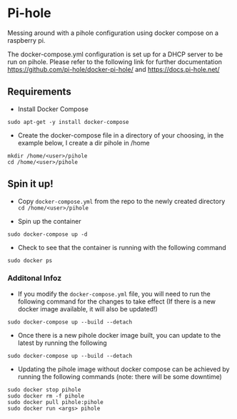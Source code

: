 # Pi-hole
Messing around with a pihole configuration using docker compose on a raspberry pi.

The docker-compose.yml configuration is set up for a DHCP server to be run on pihole.
Please refer to the following link for further documentation 
https://github.com/pi-hole/docker-pi-hole/ and https://docs.pi-hole.net/



## Requirements

- Install Docker Compose
```
sudo apt-get -y install docker-compose
```

- Create the docker-compose file in a directory of your choosing, in the example below, I create a dir pihole in /home

```
mkdir /home/<user>/pihole
cd /home/<user>/pihole
```

## Spin it up!

- Copy ```docker-compose.yml``` from the repo to the newly created directory ```cd /home/<user>/pihole```

- Spin up the container
```
sudo docker-compose up -d
```

- Check to see that the container is running with the following command
```
sudo docker ps
```

### Additonal Infoz
- If you modify the ```docker-compose.yml``` file, you will need to run the following command for the changes to take effect (If there is a new docker image available, it will also be updated!)
```
sudo docker-compose up --build --detach
```

- Once there is a new pihole docker image built, you can update to the latest by running the following
```
sudo docker-compose up --build --detach
```

- Updating the pihole image without docker compose can be achieved by running the following commands (note: there will be some downtime)

```
sudo docker stop pihole
sudo docker rm -f pihole
sudo docker pull pihole:pihole
sudo docker run <args> pihole
```
